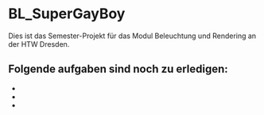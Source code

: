 # BL_SuperGayBoy
Dies ist das Semester-Projekt für das Modul Beleuchtung und Rendering an der HTW Dresden.

Folgende aufgaben sind noch zu erledigen:
-
-
-
-

